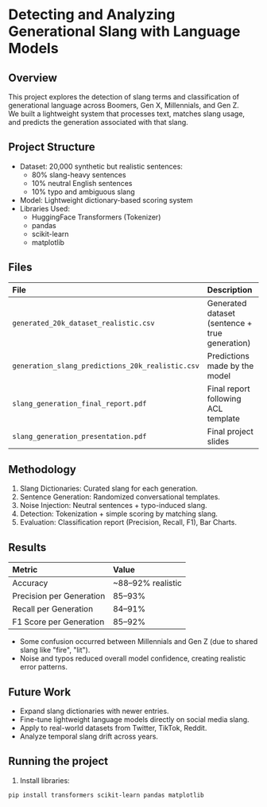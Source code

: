 # Detecting and Analyzing Generational Slang with Language Models

## Overview
This project explores the detection of slang terms and classification of generational language across Boomers, Gen X, Millennials, and Gen Z.  
We built a lightweight system that processes text, matches slang usage, and predicts the generation associated with that slang.

## Project Structure
- Dataset: 20,000 synthetic but realistic sentences:
  - 80% slang-heavy sentences
  - 10% neutral English sentences
  - 10% typo and ambiguous slang
- Model: Lightweight dictionary-based scoring system
- Libraries Used: 
  - HuggingFace Transformers (Tokenizer)
  - pandas
  - scikit-learn
  - matplotlib

## Files
| File | Description |
|:-----|:------------|
| `generated_20k_dataset_realistic.csv` | Generated dataset (sentence + true generation) |
| `generation_slang_predictions_20k_realistic.csv` | Predictions made by the model |
| `slang_generation_final_report.pdf` | Final report following ACL template |
| `slang_generation_presentation.pdf` | Final project slides |

## Methodology
1. Slang Dictionaries: Curated slang for each generation.
2. Sentence Generation: Randomized conversational templates.
3. Noise Injection: Neutral sentences + typo-induced slang.
4. Detection: Tokenization + simple scoring by matching slang.
5. Evaluation: Classification report (Precision, Recall, F1), Bar Charts.

## Results
| Metric | Value |
|:-------|:------|
| Accuracy | ~88–92% realistic |
| Precision per Generation | 85–93% |
| Recall per Generation | 84–91% |
| F1 Score per Generation | 85–92% |

- Some confusion occurred between Millennials and Gen Z (due to shared slang like "fire", "lit").
- Noise and typos reduced overall model confidence, creating realistic error patterns.

## Future Work
- Expand slang dictionaries with newer entries.
- Fine-tune lightweight language models directly on social media slang.
- Apply to real-world datasets from Twitter, TikTok, Reddit.
- Analyze temporal slang drift across years.

## Running the project
1. Install libraries:

```bash
pip install transformers scikit-learn pandas matplotlib
